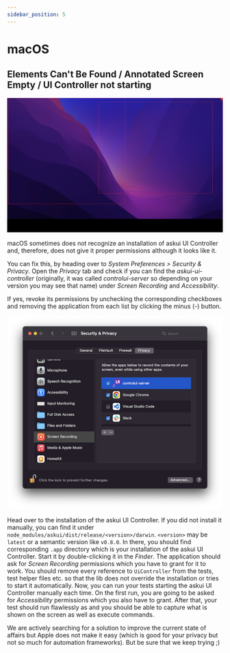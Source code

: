 ```yaml
---
sidebar_position: 5
---
```


# macOS

## Elements Can't Be Found / Annotated Screen Empty / UI Controller not starting

![macOS empty screen captured](./macos-empty-screen.png)

macOS sometimes does not recognize an installation of askui UI Controller and, therefore,
does not give it proper permissions although it looks like it. 

You can fix this, by heading 
over to *System Preferences > Security & Privacy*.
Open the *Privacy* tab and check if you can find the *askui-ui-controller* (originally, it
was called *controlui-server* so depending on your version you may see that 
name) under *Screen Recording* and *Accessibility*. 

If yes, revoke its permissions by unchecking 
the corresponding checkboxes and removing the application  from each list by clicking the minus 
(*-*) button.

![macOS Privacy settings](./macos-privacy-settings.png)

Head over to the installation of the askui UI Controller. If you did not install it manually, 
you can find it under `node_modules/askui/dist/release/<version>/darwin`. 
`<version>` may be `latest` or a semantic version like `v0.8.0`. In there, you should find 
corresponding `.app` directory which is your installation of the askui UI Controller.
Start it by double-clicking it in the *Finder*. The application should ask for 
*Screen Recording* permissions which you have to grant for it to work. You should 
remove every reference to `UiController` from the tests, test helper files etc. so that 
the lib does not override the installation or tries to start it automatically. Now, you can 
run your tests starting the askui UI Controller manually each time. On the first run,
you are going to be asked for *Accessibility* permissions 
which you also have to grant. After that, your test should run flawlessly as and you should 
be able to capture what is shown on the screen as well as execute commands.

We are actively searching for a solution to improve the current state of affairs but Apple
does not make it easy (which is good for your privacy but not so much for automation frameworks). 
But be sure that we keep trying ;) 
